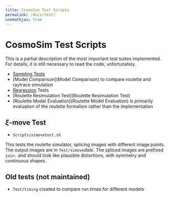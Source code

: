 ```yaml
---
title: CosmoSim Test Scripts
permalink: /docs/test/
usemathjax: true
---
```


# CosmoSim Test Scripts

This is a partial description of the most important test
suites implemented.
For details, it is still necessary to read the code, unfortunately.

+ [Sampling Tests](Sampling)
+ [Model Comparison](Model Comparison) to compare roulette and raytrace simulation
+ [Regression](Regression) Tests
+ [Roulette Resimulation Test](Roulette Resimulation Test)
+ [Roulette Model Evaluation](Roulette Model Evaluation)
  is primarily evaluation of the roulette formalism rather than 
  the implementation

## $\xi$-move Test

+ `Scripts/ximovetest.sh`

This tests the roulette simulator, splicing images with 
different image points.
The output images are in `Test/ximove`*date*.  The spliced
images are prefixed `join-` and should look like plausible
distortions, with symmetry and continuous shapes.

## Old tests (not maintained)

+ `Test/timing` created to compare run times for different models

